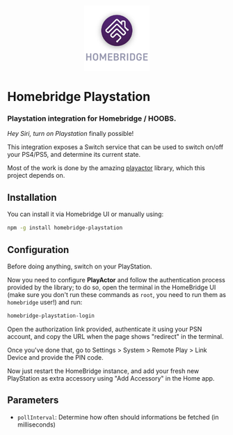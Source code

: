 <p align="center">

<img src="https://github.com/homebridge/branding/raw/master/logos/homebridge-wordmark-logo-vertical.png" width="150">

</p>

# Homebridge Playstation

### Playstation integration for Homebridge / HOOBS.

_Hey Siri, turn on Playstation_ finally possible!

This integration exposes a Switch service that can be used to switch on/off your PS4/PS5, and determine its current state.

Most of the work is done by the amazing [playactor](https://github.com/dhleong/playactor) library, which this project depends on.

## Installation

You can install it via Homebridge UI or manually using:

```bash
npm -g install homebridge-playstation
```

## Configuration

Before doing anything, switch on your PlayStation.

Now you need to configure **PlayActor** and follow the authentication process provided by the library; to do so, open the terminal in the HomeBridge UI (make sure you don't run these commands as `root`, you need to run them as `homebridge` user!) and run:

```bash
homebridge-playstation-login
```

Open the authorization link provided, authenticate it using your PSN account, and copy the URL when the page shows "redirect" in the terminal.

Once you've done that, go to Settings > System > Remote Play > Link Device and provide the PIN code.

Now just restart the HomeBridge instance, and add your fresh new PlayStation as extra accessory using "Add Accessory" in the Home app.

## Parameters

- `pollInterval`: Determine how often should informations be fetched (in milliseconds)
